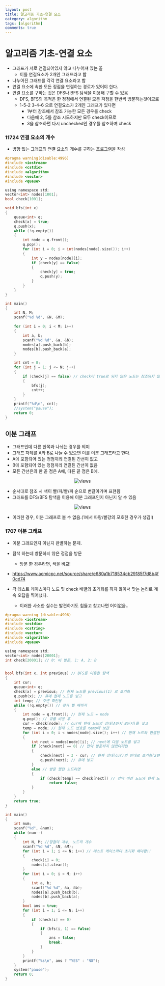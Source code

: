 ```yaml
---
layout: post
title: 알고리즘 기초-연결 요소
category: algorithm
tags: [algorithm]
comments: true
---
```


# 알고리즘 기초-연결 요소
- 그래프가 서로 연결되어있지 않고 나누어져 있는 꼴
  - 이를 연결요소가 2개인 그래프라고 함
- 나누어진 그래프를 각각 연결 요소라고 함
- 연결 요소에 속한 모든 정점을 연결하는 경로가 있어야 한다.
- 연결 요소를 구하는 것은 DFS나 BFS 탐색을 이용해 구할 수 있음
  - DFS, BFS의 목적은 한 정점에서 연결된 모든 저점을 한번씩 방문하는것이므로
  - 1-5-2 3-4-6 으로 연결요소가 2개인 그래프가 있다면
    - 1부터 참조해서 참조 가능한 모든 경우를 check
    - 다음에 2, 5를 참조 시도하지만 모두 check이므로
    - 3을 참조하면 다시 unchecked인 경우를 참조하며 check

### 11724 연결 요소의 개수
- 방향 없는 그래프의 연결 요소의 개수를 구하는 프로그램을 작성

```c
#pragma warning(disable:4996)
#include <iostream>
#include <cstdio>
#include <algorithm>
#include <vector>
#include <queue>

using namespace std;
vector<int> nodes[1001];
bool check[1001];

void bfs(int x)
{
	queue<int> q;
	check[x] = true;
	q.push(x);
	while (!q.empty())
	{
		int node = q.front();
		q.pop();
		for (int i = 0; i < int(nodes[node].size()); i++)
		{
			int y = nodes[node][i];
			if (check[y] == false)
			{
				check[y] = true;
				q.push(y);
			}
		}
	}
}

int main()
{
	int N, M;
	scanf("%d %d", &N, &M);
	
	for (int i = 0; i < M; i++)
	{
		int a, b;
		scanf("%d %d", &a, &b);
		nodes[a].push_back(b);
		nodes[b].push_back(a);
	}

	int cnt = 0;
	for (int j = 1; j <= N; j++)
	{
		if (check[j] == false) // check이 true로 되지 않은 노드는 참조되지 않은경우이므로 cnt를 더하고 다시 해당 노드부터 연산
		{
			bfs(j);
			cnt++;
		}
	}
	printf("%d\n", cnt);
	//system("pause");
	return 0;
}
```

## 이분 그래프
- 그래프인데 다른 한쪽과 나뉘는 경우를 의미
- 그래프 자체를 A와 B로 나눌 수 있으면 이를 이분 그래프라고 한다.
- A에 포함되어 있는 정점끼리 연결된 간선이 없고
- B에 포함되어 있는 정점끼리 연결된 간선이 없음
- 모든 간선은의 한 끝 점은 A에, 다른 끝 점은 B에.

<center>
<figure>
<img src="/assets/post_img/algorithm/2019-09-21-algorithm6/fig1.PNG" alt="views">
<figcaption> </figcaption>
</figure>
</center>

- 순서대로 참조 시 색이 빨/파/빨/파 순으로 번갈아가며 표현됨
- 그래프를 DFS/BFS 탐색을 이용해 이분 그래프인지 아닌지 알 수 있음

<center>
<figure>
<img src="/assets/post_img/algorithm/2019-09-21-algorithm6/fig2.PNG" alt="views">
<figcaption> </figcaption>
</figure>
</center>

- 이러한 경우, 이분 그래프로 볼 수 없음.(1에서 파랑/빨강의 모호한 경우가 생김!)

### 1707 이분 그래프
- 이분 그래프인지 아닌지 판별하는 문제.
- 탐색 하는데 방문하지 않은 정점을 방문
  - 방문 한 경우라면, 색을 비교!
- https://www.acmicpc.net/source/share/e680a1b718534cb29185f7d8b4f0cd74

- 각 테스트 케이스마다 노드 및 check 배열의 초기화를 하지 않아서 맞는 논리로 계속 오답을 찍어냈다.
  - 이러한 사소한 실수는 발견하기도 힘들고 찾고나면 어이없음..

```c
#pragma warning (disable:4996)
#include <iostream>
#include <cstdio>
#include <cstring>
#include <vector>
#include <algorithm>
#include <queue>

using namespace std;
vector<int> nodes[20001];
int check[20001]; // 0: 비 방문, 1: A, 2: B


bool bfs(int x, int previous) // BFS를 이용한 탐색
{
	int cur;
	queue<int> q;
	check[x] = previous; // 현재 노드를 previous(1) 로 초기화
	q.push(x); // 큐에 현재 노드를 넣고
	int temp; // 주변 확인용
	while (!q.empty()) // 큐가 빌 때까지
	{
		int node = q.front(); // 현재 노드 = node
		q.pop(); // 큐를 비운 후
		cur = check[node]; // cur에 현재 노드의 상태(A인지 B인지)를 넣고
		temp = node; // 현재 노드 번호를 temp에 보관
		for (int i = 0; i < nodes[node].size(); i++) // 현재 노드와 연결된 노드들과 연산
		{
			int next = nodes[node][i]; // next에 다음 노드를 넣고
			if (check[next] == 0) // 만약 방문하지 않았더라면
			{
				check[next] = 3 - cur; // 현재 상태(cur)의 반대로 초기화(2면 1, 1이면 2)
				q.push(next); // 큐에 넣고
			}
			else // 방문 했던 노드라면
			{
				if (check[temp] == check[next]) // 만약 이전 노드와 현재 노드가 같은 그룹이라면 false
					return false;
			}
		}
	}
	return true;
}

int main()
{
	int num;
	scanf("%d", &num);
	while (num--)
	{
		int N, M; //정점의 개수, 노드의 개수
		scanf("%d %d", &N, &M);
		for (int i = 1; i <= N; i++) // 테스트 케이스마다 초기화 해야함!!
		{
			check[i] = 0;
			nodes[i].clear();
		}
		for (int i = 0; i < M; i++)
		{
			int a, b;
			scanf("%d %d", &a, &b);
			nodes[a].push_back(b);
			nodes[b].push_back(a);
		}
		bool ans = true;
		for (int i = 1; i <= N; i++)
		{
			if (check[i] == 0)
			{
				if (bfs(i, 1) == false)
				{
					ans = false;
					break;
				}
			}
		}
		printf("%s\n", ans ? "YES" : "NO");
	}
	system("pause");
	return 0;
}
```
